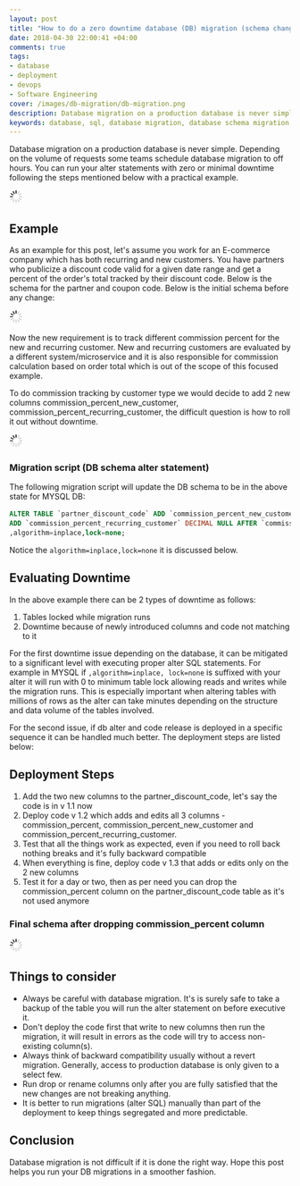 ```yaml
---
layout: post
title: "How to do a zero downtime database (DB) migration (schema change) with a practical example"
date: 2018-04-30 22:00:41 +04:00
comments: true
tags:
- database
- deployment
- devops
- Software Engineering
cover: /images/db-migration/db-migration.png
description: Database migration on a production database is never simple. You can run your alter statements with zero or minimal downtime following the steps mentioned below with a practical example.
keywords: database, sql, database migration, database schema migration
---
```


Database migration on a production database is never simple. Depending on the volume of requests some teams schedule database migration to off hours. You can run your alter statements with zero or minimal downtime following the steps mentioned below with a practical example.

<img class="center" src="/images/generic/loading.gif" data-echo="/images/db-migration/db-migration.png" title="How to do a zero downtime database" alt="How to do a zero downtime database">

<!-- more -->

## Example

As an example for this post, let's assume you work for an E-commerce company which has both recurring and new customers. You have partners who publicize a discount code valid for a given date range and get a percent of the order's total tracked by their discount code. Below is the schema for the partner and coupon code. Below is the initial schema before any change:

<img class="center" src="/images/generic/loading.gif" data-echo="/images/db-migration/schema-01.png" title="Initial DB schema" alt="Initial DB Schema">

Now the new requirement is to track different commission percent for the new and recurring customer. New and recurring customers are evaluated by a different system/microservice and it is also responsible for commission calculation based on order total which is out of the scope of this focused example. 

To do commission tracking by customer type we would decide to add 2 new columns commission_percent_new_customer, commission_percent_recurring_customer, the difficult question is how to roll it out without downtime.

<img class="center" src="/images/generic/loading.gif" data-echo="/images/db-migration/schema-02.png" title="Updated schema with 2 new columns" alt="Updated schema with 2 new columns">

### Migration script (DB schema alter statement)

The following migration script will update the DB schema to be in the above state for MYSQL DB:

``` sql
ALTER TABLE `partner_discount_code` ADD `commission_percent_new_customer` DECIMAL NULL AFTER `commission_percent`,
ADD `commission_percent_recurring_customer` DECIMAL NULL AFTER `commission_percent_new_customer`, 
,algorithm=inplace,lock=none;
```

Notice the `algorithm=inplace,lock=none` it is discussed below.

## Evaluating Downtime

In the above example there can be 2 types of downtime as follows:

1. Tables locked while migration runs
2. Downtime because of newly introduced columns and code not matching to it

For the first downtime issue depending on the database, it can be mitigated to a significant level with executing proper alter SQL statements. For example in MYSQL if `,algorithm=inplace, lock=none` is suffixed with your alter it will run with 0 to minimum table lock allowing reads and writes while the migration runs. This is especially important when altering tables with millions of rows as the alter can take minutes depending on the structure and data volume of the tables involved.

For the second issue, if db alter and code release is deployed in a specific sequence it can be handled much better. The deployment steps are listed below:

## Deployment Steps

1. Add the two new columns to the partner_discount_code, let's say the code is in v 1.1 now
2. Deploy code v 1.2 which adds and edits all 3 columns - commission_percent, commission_percent_new_customer and commission_percent_recurring_customer.
3. Test that all the things work as expected, even if you need to roll back nothing breaks and it's fully backward compatible
4. When everything is fine, deploy code v 1.3 that adds or edits only on the 2 new columns
5. Test it for a day or two, then as per need you can drop the commission_percent column on the partner_discount_code table as it's not used anymore

### Final schema after dropping commission_percent column

<img class="center" src="/images/generic/loading.gif" data-echo="/images/db-migration/schema-03.png" title="Updated schema with 1 column less" alt="Updated schema with 1 column less">

## Things to consider

* Always be careful with database migration. It's is surely safe to take a backup of the table you will run the alter statement on before executive it.
* Don't deploy the code first that write to new columns then run the migration, it will result in errors as the code will try to access non-existing column(s).
* Always think of backward compatibility usually without a revert migration. Generally, access to production database is only given to a select few.
* Run drop or rename columns only after you are fully satisfied that the new changes are not breaking anything.
* It is better to run migrations (alter SQL) manually than part of the deployment to keep things segregated and more predictable.

## Conclusion

Database migration is not difficult if it is done the right way. Hope this post helps you run your DB migrations in a smoother fashion.
